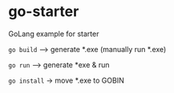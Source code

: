 # go-starter
GoLang example for starter

```go build``` --> generate *.exe (manually run *.exe)


```go run``` --> generate *exe & run 

```go install``` -> move *.exe to GOBIN
